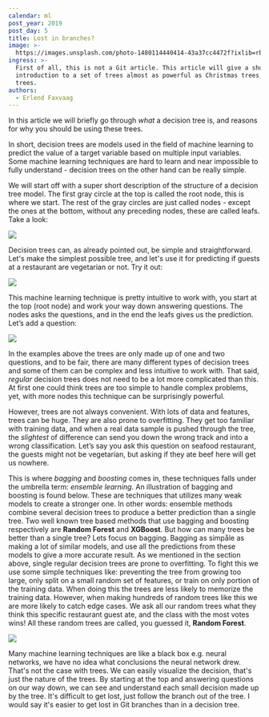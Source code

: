 ```yaml
---
calendar: ml
post_year: 2019
post_day: 5
title: Lost in branches?
image: >-
  https://images.unsplash.com/photo-1480114440414-43a37cc4472f?ixlib=rb-1.2.1&ixid=eyJhcHBfaWQiOjEyMDd9&auto=format&fit=crop&w=2104&q=80
ingress: >-
  First of all, this is not a Git article. This article will give a short
  introduction to a set of trees almost as powerful as Christmas trees, decision
  trees.
authors:
  - Erlend Faxvaag
---
```

In this article we will briefly go through _what_ a decision tree is, and reasons for why you should be using these trees.

In short, decision trees are models used in the field of machine learning to predict the value of a target variable based on multiple input variables. Some machine learning techniques are hard to learn and near impossible to fully understand - decision trees on the other hand can be really simple. 

We will start off with a super short description of the structure of a decision tree model. The first gray circle at the top is called the root node, this is where we start. The rest of the gray circles are just called nodes - except the ones at the bottom, without any preceding nodes, these are called leafs. Take a look:

![](/assets/trees.png)

Decision trees can, as already pointed out, be simple and straightforward. Let's make the simplest possible tree, and let's use it for predicting if guests at a restaurant are vegetarian or not. Try it out:

![](/assets/trees-1-.png)

This machine learning technique is pretty intuitive to work with, you start at the top (root node) and work your way down answering questions. The nodes asks the questions, and in the end the leafs gives us the prediction. Let’s add a question:

![](/assets/trees-3-.png)

In the examples above the trees are only made up of one and two questions, and to be fair, there are many different types of decision trees and some of them can be complex and less intuitive to work with. That said, _regular_ decision trees does not need to be a lot more complicated than this. At first one could think trees are too simple to handle complex problems, yet, with more nodes this technique can be surprisingly powerful.

However, trees are not always convenient. With lots of data and features, trees can be huge. They are also prone to overfitting. They get too familiar with training data, and when a real data sample is pushed through the tree, the _slightest_ of difference can send you down the wrong track and into a wrong classification. Let’s say you ask this question on seafood restaurant, the guests might not be vegetarian, but asking if they ate beef here will get us nowhere. 

This is where _bagging_ and _boosting_ comes in, these techniques falls under the umbrella term: _ensemble learning_.  An illustration of bagging and boosting is found below. These are techniques that utilizes many weak models to create a stronger one. In other words: ensemble methods combine several decision trees to produce a better prediction than a single tree. Two well known tree based methods that use bagging and boosting respectively are **Random Forest** and **XGBoost**. But how can many trees be better than a single tree? Lets focus on bagging. Bagging as simpåle as making a lot of similar models, and use all the predictions from these models to give a more accurate result. As we mentioned in the section above, single regular decision trees are prone to overfitting. To fight this we use some simple techniques like: preventing the tree from growing too large, only split on a small random set of features, or train on only portion of the training data. When doing this the trees are  less likely to memorize the training data. However, when making hundreds of random trees like this we are more likely to catch edge cases. We ask all our random trees what they think this specific restaurant guest ate, and the class with the most votes wins! All these random trees are called, you guessed it, **Random Forest**. 

![](/assets/trees-4-.png)

Many machine learning techniques are like a black box e.g. neural networks, we have no idea what conclusions the neural network drew. That's not the case with trees. We can easily visualize the decision, that's just the nature of the trees. By starting at the top and answering questions on our way down, we can see and understand each small decision made up by the tree. It's difficult to get lost, just follow the branch out of the tree. I would say it's easier to get lost in Git branches than in a decision tree.
